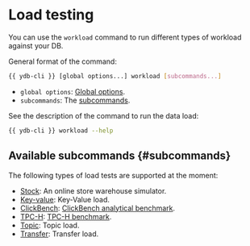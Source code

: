 # Load testing

You can use the `workload` command to run different types of workload against your DB.

General format of the command:

```bash
{{ ydb-cli }} [global options...] workload [subcommands...]
```

* `global options`: [Global options](../../../commands/global-options.md).
* `subcommands`: The [subcommands](#subcommands).

See the description of the command to run the data load:

```bash
{{ ydb-cli }} workload --help
```

## Available subcommands {#subcommands}

The following types of load tests are supported at the moment:

* [Stock](../stock.md): An online store warehouse simulator.
* [Key-value](../../../workload-kv.md): Key-Value load.
* [ClickBench](../../../workload-click-bench.md): [ClickBench analytical benchmark](https://github.com/ClickHouse/ClickBench).
* [TPC-H](../../../workload-tpch.md): [TPC-H benchmark](https://www.tpc.org/tpch/).
* [Topic](../../../workload-topic.md): Topic load.
* [Transfer](../../../workload-transfer.md): Transfer load.
